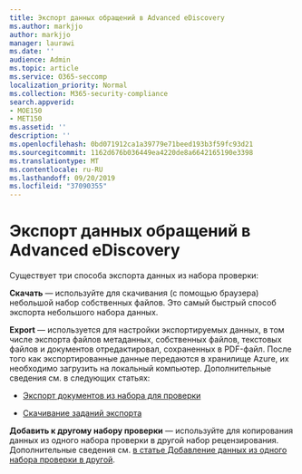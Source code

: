 ```yaml
---
title: Экспорт данных обращений в Advanced eDiscovery
ms.author: markjjo
author: markjjo
manager: laurawi
ms.date: ''
audience: Admin
ms.topic: article
ms.service: O365-seccomp
localization_priority: Normal
ms.collection: M365-security-compliance
search.appverid:
- MOE150
- MET150
ms.assetid: ''
description: ''
ms.openlocfilehash: 0bd071912ca1a39779e71beed193b3f59fc93d21
ms.sourcegitcommit: 1162d676b036449ea4220de8a6642165190e3398
ms.translationtype: MT
ms.contentlocale: ru-RU
ms.lasthandoff: 09/20/2019
ms.locfileid: "37090355"
---
```

# <a name="export-case-data-in-advanced-ediscovery"></a>Экспорт данных обращений в Advanced eDiscovery

Существует три способа экспорта данных из набора проверки:

**Скачать** — используйте для скачивания (с помощью браузера) небольшой набор собственных файлов. Это самый быстрый способ экспорта небольшого набора данных.

**Export** — используется для настройки экспортируемых данных, в том числе экспорта файлов метаданных, собственных файлов, текстовых файлов и документов отредактировал, сохраненных в PDF-файл. После того как экспортированные данные передаются в хранилище Azure, их необходимо загрузить на локальный компьютер. Дополнительные сведения см. в следующих статьях: 

   - [Экспорт документов из набора для проверки](export-documents-from-review-set.md)

   - [Скачивание заданий экспорта](download-export-jobs.md)

**Добавить к другому набору проверки** — используйте для копирования данных из одного набора проверки в другой набор рецензирования. Дополнительные сведения см. [в статье Добавление данных из одного набора проверки в другой](add-data-to-review-set-from-another-review-set.md). 
